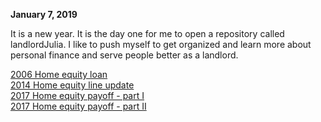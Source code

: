 
**January 7, 2019**<br>

It is a new year. It is the day one for me to open a repository called landlordJulia. I like to push myself to get organized and learn more about personal finance and serve people better as a landlord. 

[2006 Home equity loan](http://juliachencoding.blogspot.com/2018/11/home-equity-loan-2006.html)<br>
[2014 Home equity line update](http://juliachencoding.blogspot.com/2018/12/case-study-2014-june-nycb-home-equity.html)<br>
[2017 Home equity payoff - part I](https://juliachencoding.blogspot.com/2018/12/case-study-2017-august-16-12000.html)<br>
[2017 Home equity payoff - part II](https://juliachencoding.blogspot.com/2018/12/case-study-2017-sept-5-10000-canadian.html)<br>

